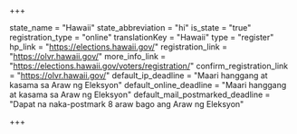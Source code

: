 +++

state_name = "Hawaii"
state_abbreviation = "hi"
is_state = "true"
registration_type = "online"
translationKey = "Hawaii"
type = "register"
hp_link = "https://elections.hawaii.gov/"
registration_link = "https://olvr.hawaii.gov/"
more_info_link = "https://elections.hawaii.gov/voters/registration/"
confirm_registration_link = "https://olvr.hawaii.gov/"
default_ip_deadline = "Maari hanggang at kasama sa  Araw ng Eleksyon"
default_online_deadline = "Maari hanggang at kasama sa  Araw ng Eleksyon"
default_mail_postmarked_deadline = "Dapat na naka-postmark  8 araw bago ang Araw ng Eleksyon"

+++